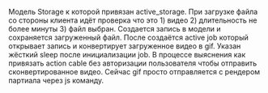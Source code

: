 Модель Storage к которой привязан active_storage.
При загрузке файла со стороны клиента идёт проверка что это 1) видео 2) длительность не более минуты 3) файл выбран.
Создается запись в модели и сохраняется загруженный файл. После создаётся active job который открывает запись и конвертирует загруженное видео в gif. Указан жёсткий sleep после инициализации job. В процессе выяснения как привязать action cable без авторизации пользователя чтобы отправить сконвертированное видео. Сейчас gif просто отправляется с рендером партиала через js команду.